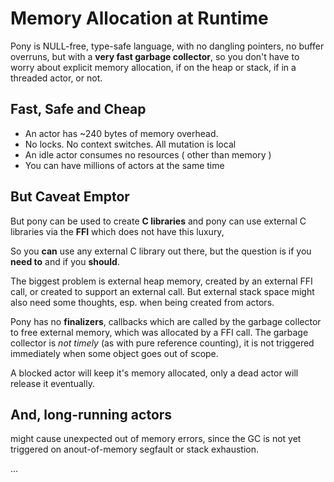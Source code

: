 # Memory Allocation at Runtime

Pony is NULL-free, type-safe language, with no dangling pointers, no
buffer overruns, but with a **very fast garbage collector**, so you
don't have to worry about explicit memory allocation, if on the heap
or stack, if in a threaded actor, or not.

## Fast, Safe and Cheap

* An actor has ~240 bytes of memory overhead.
* No locks. No context switches. All mutation is local
* An idle actor consumes no resources ( other than memory )
* You can have millions of actors at the same time

## But Caveat Emptor

But pony can be used to create **C libraries** and pony can use
external C libraries via the **FFI** which does not have this luxury,

So you **can** use any external C library out there, but the question is if
you **need to** and if you **should**.

The biggest problem is external heap memory, created by an external
FFI call, or created to support an external call. But external stack
space might also need some thoughts, esp. when being created from
actors.

Pony has no **finalizers**, callbacks which are called by the garbage
collector to free external memory, which was allocated by a FFI call.
The garbage collector is _not timely_ (as with pure reference
counting), it is not triggered immediately when some object goes out
of scope.

A blocked actor will keep it's memory allocated, only a dead actor
will release it eventually.

## And, long-running actors

might cause unexpected out of memory errors, since the GC is not yet triggered 
on anout-of-memory segfault or stack exhaustion.

...
